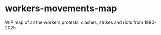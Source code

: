 # workers-movements-map
WIP map of all the workers protests, clashes, strikes and riots from 1980-2025
